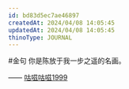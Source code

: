 ```yaml
---
id: bd83d5ec7ae46897
createdAt: 2024/04/08 14:05:45
updatedAt: 2024/04/08 14:05:45
thinoType: JOURNAL
---
```

#金句 你是陈放于我一步之遥的名画。

—— [咕嗞咕嗞1999](https://weibo.com/7821559060/O8DueqJj2)
